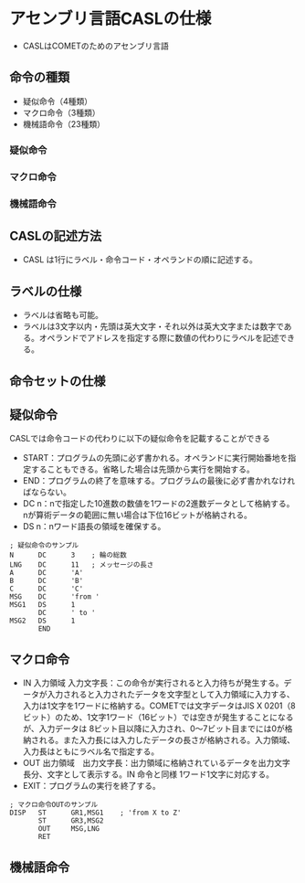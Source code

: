 # アセンブリ言語CASLの仕様
- CASLはCOMETのためのアセンブリ言語

## 命令の種類
- 疑似命令（4種類）
- マクロ命令（3種類）
- 機械語命令（23種類）

### 疑似命令

### マクロ命令

### 機械語命令

## CASLの記述方法
- CASL は1行にラベル・命令コード・オペランドの順に記述する。

## ラベルの仕様
- ラベルは省略も可能。
- ラベルは3文字以内・先頭は英大文字・それ以外は英大文字または数字である。オペランドでアドレスを指定する際に数値の代わりにラベルを記述できる。

## 命令セットの仕様

## 疑似命令
CASLでは命令コードの代わりに以下の疑似命令を記載することができる

- START：プログラムの先頭に必ず書かれる。オペランドに実行開始番地を指定することもできる。省略した場合は先頭から実行を開始する。
- END：プログラムの終了を意味する。プログラムの最後に必ず書かれなければならない。
- DC n：nで指定した10進数の数値を1ワードの2進数データとして格納する。nが算術データの範囲に無い場合は下位16ビットが格納される。
- DS n：nワード語長の領域を確保する。

```
; 疑似命令のサンプル
N      DC      3	; 輪の総数
LNG    DC      11	; メッセージの長さ
A      DC      'A'
B      DC      'B'
C      DC      'C'
MSG    DC      'from '
MSG1   DS      1
       DC      ' to '
MSG2   DS      1
       END
```
## マクロ命令 
- IN 入力領域 入力文字長：この命令が実行されると入力待ちが発生する。データが入力されると入力されたデータを文字型として入力領域に入力する、入力は1文字を1ワードに格納する。COMETでは文字データはJIS X 0201（8ビット）のため、1文字1ワード（16ビット）では空きが発生することになるが、入力データは 8ビット目以降に入力され、0～7ビット目までには0が格納される。また入力長には入力したデータの長さが格納される。入力領域、入力長はともにラベル名で指定する。
- OUT 出力領域　出力文字長：出力領域に格納されているデータを出力文字長分、文字として表示する。IN 命令と同様 1ワード1文字に対応する。
- EXIT：プログラムの実行を終了する。
```
; マクロ命令OUTのサンプル
DISP   ST      GR1,MSG1    ; 'from X to Z'
       ST      GR3,MSG2
       OUT     MSG,LNG
       RET
```

## 機械語命令

